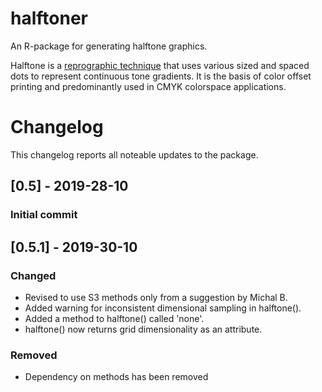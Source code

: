 # halftoner
An R-package for generating halftone graphics.

Halftone is a [reprographic technique](https://en.wikipedia.org/wiki/Halftone) that uses various sized and spaced dots to represent continuous tone gradients. It is the basis of color offset printing and predominantly used in CMYK colorspace applications.

# Changelog
This changelog reports all noteable updates to the package.

## [0.5] - 2019-28-10
### Initial commit
## [0.5.1] - 2019-30-10
### Changed
 - Revised to use S3 methods only from a suggestion by Michal B.
 - Added warning for inconsistent dimensional sampling in halftone().
 - Added a method to halftone() called 'none'.
 - halftone() now returns grid dimensionality as an attribute. 
### Removed
 - Dependency on methods has been removed
